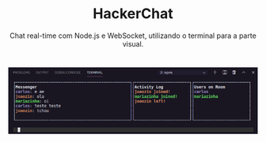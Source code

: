 <h1 align="center">
    HackerChat
</h1>

<p align="center">
  Chat real-time com Node.js e WebSocket, utilizando o terminal para a parte visual.
</p>

<h1 align="center">
    <img src="./.github/screenshot.png" />
</h1>
